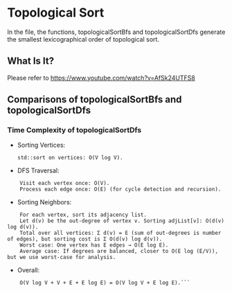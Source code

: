 # Topological Sort
In the file, the functions, topologicalSortBfs and topologicalSortDfs generate the smallest lexicographical order of topological sort.

## What Is It?
Please refer to https://www.youtube.com/watch?v=AfSk24UTFS8

## Comparisons of topologicalSortBfs and topologicalSortDfs

### Time Complexity of topologicalSortDfs
- Sorting Vertices:

   ```std::sort on vertices: O(V log V).```

- DFS Traversal:
```
    Visit each vertex once: O(V).
    Process each edge once: O(E) (for cycle detection and recursion).
```
- Sorting Neighbors:
```
    For each vertex, sort its adjacency list.
    Let d(v) be the out-degree of vertex v. Sorting adjList[v]: O(d(v) log d(v)).
    Total over all vertices: Σ d(v) = E (sum of out-degrees is number of edges), but sorting cost is Σ O(d(v) log d(v)).
    Worst case: One vertex has E edges → O(E log E).
    Average case: If degrees are balanced, closer to O(E log (E/V)), but we use worst-case for analysis.
```
- Overall:
```
    O(V log V + V + E + E log E) = O(V log V + E log E).```
